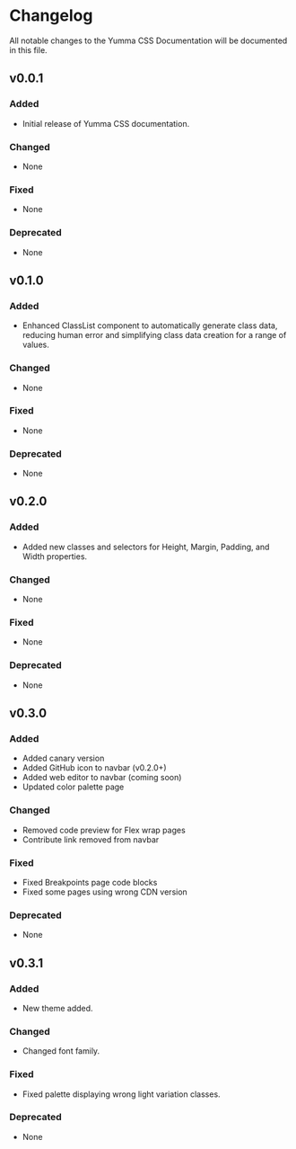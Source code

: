 # Changelog

All notable changes to the Yumma CSS Documentation will be documented in this file.

## v0.0.1

### Added

- Initial release of Yumma CSS documentation.

### Changed

- None

### Fixed

- None

### Deprecated

- None

## v0.1.0

### Added

- Enhanced ClassList component to automatically generate class data, reducing human error and simplifying class data creation for a range of values.

### Changed

- None

### Fixed

- None

### Deprecated

- None

## v0.2.0

### Added

- Added new classes and selectors for Height, Margin, Padding, and Width properties.

### Changed

- None

### Fixed

- None

### Deprecated

- None

## v0.3.0

### Added

- Added canary version
- Added GitHub icon to navbar (v0.2.0+)
- Added web editor to navbar (coming soon)
- Updated color palette page

### Changed

- Removed code preview for Flex wrap pages
- Contribute link removed from navbar

### Fixed

- Fixed Breakpoints page code blocks
- Fixed some pages using wrong CDN version

### Deprecated

- None

## v0.3.1

### Added

- New theme added.

### Changed

- Changed font family.

### Fixed

- Fixed palette displaying wrong light variation classes.

### Deprecated

- None